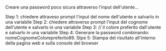 Creare una password poco sicura attraverso l'input dell'utente...

Step 1: chiedere attraveso prompt l'input del nome dell'utente e salvarlo in una variabile
Step 2: chiedere attraverso prompt l'input del cognome dell'utente e salvarlo in una variabile
Step 3: // il colore preferito dall'utente e salvarlo in una variabile
Step 4: Generare la password combinando: nomeCognomeColorepreferito89.
Stpe 5: Stampa del risultato all'interno della pagina web e sulla console del browser